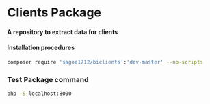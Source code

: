 # Clients Package

#### A repository to extract data for clients

#### Installation procedures
```bash
composer require 'sagoe1712/biclients':'dev-master' --no-scripts
```

### Test Package command
```bash
php -S localhost:8000
```
